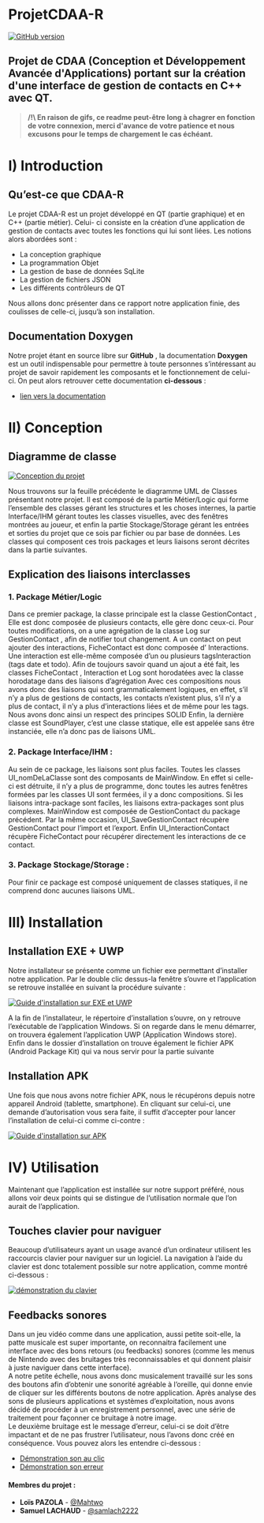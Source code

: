 # ProjetCDAA-R

[![GitHub version](https://img.shields.io/badge/version-2.1.1-purple.svg)](https://img.shields.io/badge)

## Projet de CDAA (Conception et Développement Avancée d'Applications) portant sur la création d'une interface de gestion de contacts en C++ avec QT.
> **/!\ En raison de gifs, ce readme peut-être long à chagrer en fonction de votre connexion, merci d'avance de votre patience et nous excusons pour le temps de chargement le cas échéant.**

# I) Introduction
## Qu’est-ce que CDAA-R

Le projet CDAA-R est un projet développé en QT (partie graphique) et en C++ (partie métier). Celui-
ci consiste en la création d’une application de gestion de contacts avec toutes les fonctions qui lui sont liées.
Les notions alors abordées sont :
- La conception graphique
- La programmation Objet
- La gestion de base de données SqLite
- La gestion de fichiers JSON
- Les différents contrôleurs de QT

Nous allons donc présenter dans ce rapport notre application finie, des coulisses de celle-ci, jusqu’à son
installation.

## Documentation Doxygen
Notre projet étant en source libre sur **GitHub** , la documentation **Doxygen** est un outil indispensable
pour permettre à toute personnes s’intéressant au projet de savoir rapidement les composants et le
fonctionnement de celui-ci. On peut alors retrouver cette documentation **ci-dessous** :
-  [lien vers la documentation](https://github.com/samlach2222/ProjetCDAA-R/tree/main/Doxygen/html)

# II) Conception
## Diagramme de classe

[![Conception du projet](/Conception/projetCDAA.png)](/Conception/projetCDAA.pdf)

Nous trouvons sur la feuille précédente le diagramme UML de Classes présentant notre projet. Il est
composé de la partie Métier/Logic qui forme l’ensemble des classes gérant les structures et les choses
internes, la partie Interface/IHM gérant toutes les classes visuelles, avec des fenêtres montrées au joueur, et
enfin la partie Stockage/Storage gérant les entrées et sorties du projet que ce sois par fichier ou par base de
données. Les classes qui composent ces trois packages et leurs liaisons seront décrites dans la partie suivantes.

## Explication des liaisons interclasses
### 1. Package Métier/Logic

Dans ce premier package, la classe principale est la classe GestionContact , Elle est donc composée de
plusieurs contacts, elle gère donc ceux-ci. Pour toutes modifications, on a une agrégation de la classe Log
sur GestionContact , afin de notifier tout changement. A un contact on peut ajouter des interactions,
FicheContact est donc composée d’ Interactions. Une interaction est elle-même composée d’un ou
plusieurs tagsInteraction (tags date et todo). Afin de toujours savoir quand un ajout a été fait, les classes
FicheContact , Interaction et Log sont horodatées avec la classe horodatage dans des liaisons d’agrégation
Avec ces compositions nous avons donc des liaisons qui sont grammaticalement logiques, en effet, s’il n’y a
plus de gestions de contacts, les contacts n’existent plus, s’il n’y a plus de contact, il n’y a plus d’interactions
liées et de même pour les tags. Nous avons donc ainsi un respect des principes SOLID
Enfin, la dernière classe est SoundPlayer, c’est une classe statique, elle est appelée sans être instanciée, elle
n’a donc pas de liaisons UML.

### 2. Package Interface/IHM :

Au sein de ce package, les liaisons sont plus faciles. Toutes les classes UI_nomDeLaClasse sont des
composants de MainWindow. En effet si celle-ci est détruite, il n’y a plus de programme, donc toutes les
autres fenêtres formées par les classes UI sont fermées, il y a donc compositions.
Si les liaisons intra-package sont faciles, les liaisons extra-packages sont plus complexes. MainWindow est
composée de GestionContact du package précédent. Par la même occasion, UI_SaveGestionContact
récupère GestionContact pour l’import et l’export. Enfin UI_InteractionContact récupère FicheContact
pour récupérer directement les interactions de ce contact.


### 3. Package Stockage/Storage :

Pour finir ce package est composé uniquement de classes statiques, il ne comprend donc aucunes liaisons
UML.

# III) Installation
## Installation EXE + UWP

Notre installateur se présente comme un fichier exe permettant d’installer notre application. Par le
double clic dessus-la fenêtre s’ouvre et l’application se retrouve installée en suivant la procédure suivante : 

[![Guide d'installation sur EXE et UWP](/Conception/Rendu%20CDAA-R/Compte%20Rendu/Installation/CDAA-R_EXE-UWP.gif)](/Conception/Rendu%20CDAA-R/Compte%20Rendu/Installation/CDAA-R_EXE-UWP.gif)

A la fin de l’installateur, le répertoire d’installation s’ouvre, on y retrouve l’exécutable de l’application
Windows. Si on regarde dans le menu démarrer, on trouvera également l’application UWP (Application
Windows store).  
Enfin dans le dossier d’installation on trouve également le fichier APK (Android Package Kit) qui va
nous servir pour la partie suivante

## Installation APK

Une fois que nous avons notre fichier APK, nous le récupérons depuis notre appareil Android
(tablette, smartphone). En cliquant sur celui-ci, une demande d’autorisation vous sera faite, il suffit
d’accepter pour lancer l’installation de celui-ci comme ci-contre :

[![Guide d'installation sur APK](/Conception/Rendu%20CDAA-R/Compte%20Rendu/Installation/CDAA-R_APK.gif)](/Conception/Rendu%20CDAA-R/Compte%20Rendu/Installation/CDAA-R_APK.gif)

# IV) Utilisation 

Maintenant que l’application est installée sur notre support préféré, nous allons voir deux points
qui se distingue de l’utilisation normale que l’on aurait de l’application.

## Touches clavier pour naviguer

Beaucoup d’utilisateurs ayant un usage avancé d’un ordinateur utilisent les raccourcis clavier pour
naviguer sur un logiciel. La navigation à l’aide du clavier est donc totalement possible sur notre
application, comme montré ci-dessous :

[![démonstration du clavier](/Conception/Rendu%20CDAA-R/Compte%20Rendu/Installation/Raccourcis%20clavier.gif)](/Conception/Rendu%20CDAA-R/Compte%20Rendu/Installation/Raccourcis%20clavier.gif)

## Feedbacks sonores

Dans un jeu vidéo comme dans une application, aussi petite soit-elle, la patte musicale est super
importante, on reconnaitra facilement une interface avec des bons retours (ou feedbacks) sonores (comme
les menus de Nintendo avec des bruitages très reconnaissables et qui donnent plaisir à juste naviguer dans
cette interface).  
A notre petite échelle, nous avons donc musicalement travaillé sur les sons des boutons afin d’obtenir
une sonorité agréable à l’oreille, qui donne envie de cliquer sur les différents boutons de notre application.
Après analyse des sons de plusieurs applications et systèmes d’exploitation, nous avons décidé de procéder
à un enregistrement personnel, avec une série de traitement pour façonner ce bruitage à notre image.  
Le deuxième bruitage est le message d’erreur, celui-ci se doit d’être impactant et de ne pas frustrer
l’utilisateur, nous l’avons donc créé en conséquence. Vous pouvez alors les entendre ci-dessous :
-  [Démonstration son au clic](/Conception/Rendu%20CDAA-R/Compte%20Rendu/Installation/Son_Clic.mp4)
-  [Démonstration son erreur](/Conception/Rendu%20CDAA-R/Compte%20Rendu/Installation/Son_Erreur.mp4)


#### Membres du projet :

* **Loïs PAZOLA** - [@Mahtwo](https://github.com/Mahtwo)
* **Samuel LACHAUD** - [@samlach2222](https://github.com/samlach2222)
